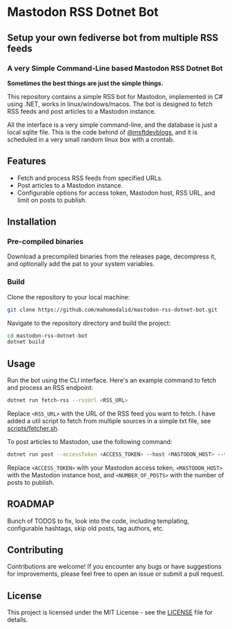 # Mastodon RSS Dotnet Bot

## Setup your own fediverse bot from multiple RSS feeds
### A very Simple Command-Line based Mastodon RSS Dotnet Bot

**Sometimes the best things are just the simple things.**

This repository contains a simple RSS bot for Mastodon, implemented in C# using .NET, works in linux/windows/macos. The bot is designed to fetch RSS feeds and post articles to a Mastodon instance.

All the interface is a very simple command-line, and the database is just a local sqlite file. This is the code behind of [@msftdevblogs](https://dotnet.social/@msftdevblogs), and it is scheduled in a very small random linux box with a crontab.

## Features

- Fetch and process RSS feeds from specified URLs.
- Post articles to a Mastodon instance.
- Configurable options for access token, Mastodon host, RSS URL, and limit on posts to publish.

## Installation

### Pre-compiled binaries

Download a precompiled binaries from the releases page, decompress it, and optionally add the pat to your system variables.

### Build 

Clone the repository to your local machine:

```bash
git clone https://github.com/mahomedalid/mastodon-rss-dotnet-bot.git
```
Navigate to the repository directory and build the project:

```bash
cd mastodon-rss-dotnet-bot
dotnet build
```

## Usage

Run the bot using the CLI interface. Here's an example command to fetch and process an RSS endpoint:

```bash
dotnet run fetch-rss --rssUrl <RSS_URL>
```

Replace `<RSS_URL>` with the URL of the RSS feed you want to fetch.
I have added a util script to fetch from multiple sources in a simple txt file, see [scripts/fetcher.sh](scripts/fetcher.sh).

To post articles to Mastodon, use the following command:

```bash
dotnet run post --accessToken <ACCESS_TOKEN> --host <MASTODON_HOST> --top <NUMBER_OF_POSTS>
```

Replace `<ACCESS_TOKEN>` with your Mastodon access token, `<MASTODON_HOST>` with the Mastodon instance host, and `<NUMBER_OF_POSTS>` with the number of posts to publish.

## ROADMAP

Bunch of TODOS to fix, look into the code, including templating, configurable hashtags, skip old posts, tag authors, etc.

## Contributing

Contributions are welcome! If you encounter any bugs or have suggestions for improvements, please feel free to open an issue or submit a pull request.

## License

This project is licensed under the MIT License - see the [LICENSE](LICENSE) file for details.
